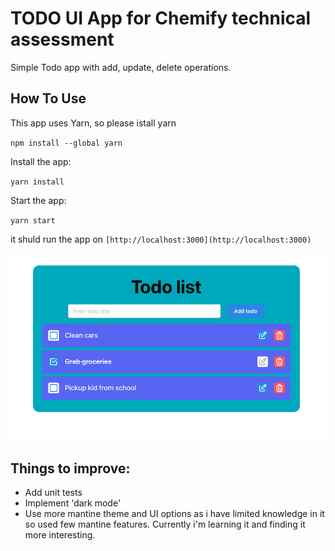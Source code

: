 # TODO UI App for Chemify technical assessment

Simple Todo app with add, update, delete operations.

## How To Use

This app uses Yarn, so please istall yarn

`npm install --global yarn`

Install the app:

`yarn install`

Start the app:

`yarn start`

it shuld run the app on `[http://localhost:3000](http://localhost:3000)`

![Todo App screenshot](./app-screenshot.png)

## Things to improve:

- Add unit tests
- Implement 'dark mode'
- Use more mantine theme and UI options as i have limited knowledge in it so used few mantine features. Currently i'm learning it and finding it more interesting.
